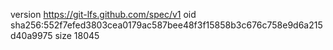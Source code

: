 version https://git-lfs.github.com/spec/v1
oid sha256:552f7efed3803cea0179ac587bee48f3f15858b3c676c758e9d6a215d40a9975
size 18045
